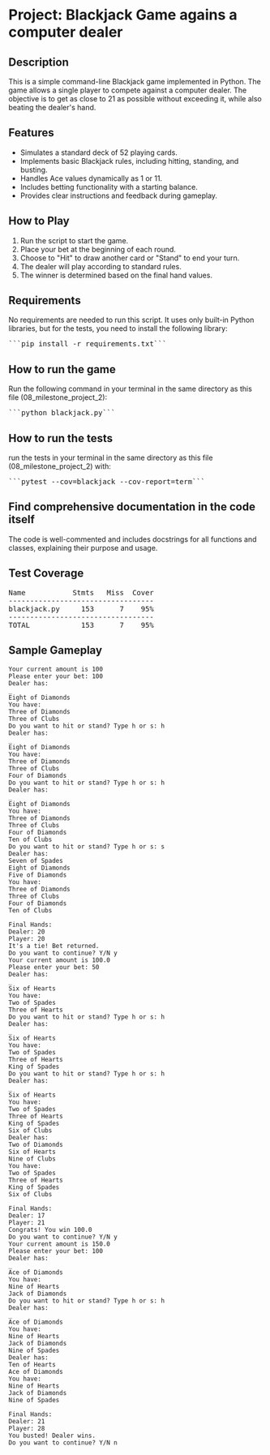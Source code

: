 # Project: Blackjack Game agains a computer dealer

## Description
This is a simple command-line Blackjack game implemented in Python. The game allows a single player to compete against a computer dealer. The objective is to get as close to 21 as possible without exceeding it, while also beating the dealer's hand.

## Features
- Simulates a standard deck of 52 playing cards.
- Implements basic Blackjack rules, including hitting, standing, and busting.
- Handles Ace values dynamically as 1 or 11.
- Includes betting functionality with a starting balance.
- Provides clear instructions and feedback during gameplay.

## How to Play
1. Run the script to start the game.
2. Place your bet at the beginning of each round.
3. Choose to "Hit" to draw another card or "Stand" to end your turn.
4. The dealer will play according to standard rules.
5. The winner is determined based on the final hand values.

## Requirements
No requirements are needed to run this script. It uses only built-in Python libraries, but for the tests, you need to install the following library:
 <pre>```pip install -r requirements.txt```</pre>

## How to run the game
Run the following command in your terminal in the same directory as this file (08_milestone_project_2):
 <pre>```python blackjack.py```</pre>

## How to run the tests
run the tests in your terminal in the same directory as this file (08_milestone_project_2) with:
 <pre>```pytest --cov=blackjack --cov-report=term```</pre>

## Find comprehensive documentation in the code itself
The code is well-commented and includes docstrings for all functions and classes, explaining their purpose and usage.

## Test Coverage
<pre markdown>
Name           Stmts   Miss  Cover
----------------------------------
blackjack.py     153      7    95%
----------------------------------
TOTAL            153      7    95%
</pre>

## Sample Gameplay
```text
Your current amount is 100
Please enter your bet: 100
Dealer has:
_
Eight of Diamonds
You have:
Three of Diamonds
Three of Clubs
Do you want to hit or stand? Type h or s: h
Dealer has:
_
Eight of Diamonds
You have:
Three of Diamonds
Three of Clubs
Four of Diamonds
Do you want to hit or stand? Type h or s: h
Dealer has:
_
Eight of Diamonds
You have:
Three of Diamonds
Three of Clubs
Four of Diamonds
Ten of Clubs
Do you want to hit or stand? Type h or s: s
Dealer has:
Seven of Spades
Eight of Diamonds
Five of Diamonds
You have:
Three of Diamonds
Three of Clubs
Four of Diamonds
Ten of Clubs

Final Hands:
Dealer: 20
Player: 20
It's a tie! Bet returned.
Do you want to continue? Y/N y
Your current amount is 100.0
Please enter your bet: 50
Dealer has:
_
Six of Hearts
You have:
Two of Spades
Three of Hearts
Do you want to hit or stand? Type h or s: h
Dealer has:
_
Six of Hearts
You have:
Two of Spades
Three of Hearts
King of Spades
Do you want to hit or stand? Type h or s: h
Dealer has:
_
Six of Hearts
You have:
Two of Spades
Three of Hearts
King of Spades
Six of Clubs
Dealer has:
Two of Diamonds
Six of Hearts
Nine of Clubs
You have:
Two of Spades
Three of Hearts
King of Spades
Six of Clubs

Final Hands:
Dealer: 17
Player: 21
Congrats! You win 100.0
Do you want to continue? Y/N y
Your current amount is 150.0
Please enter your bet: 100
Dealer has:
_
Ace of Diamonds
You have:
Nine of Hearts
Jack of Diamonds
Do you want to hit or stand? Type h or s: h
Dealer has:
_
Ace of Diamonds
You have:
Nine of Hearts
Jack of Diamonds
Nine of Spades
Dealer has:
Ten of Hearts
Ace of Diamonds
You have:
Nine of Hearts
Jack of Diamonds
Nine of Spades

Final Hands:
Dealer: 21
Player: 28
You busted! Dealer wins.
Do you want to continue? Y/N n
```


